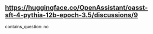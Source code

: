 ## https://huggingface.co/OpenAssistant/oasst-sft-4-pythia-12b-epoch-3.5/discussions/9

contains_question: no